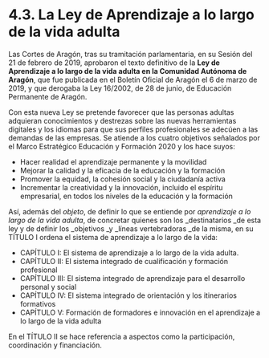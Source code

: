 # 4.3. La Ley de Aprendizaje a lo largo de la vida adulta

Las Cortes de Aragón, tras su tramitación parlamentaria, en su Sesión del 21 de febrero de 2019, aprobaron el texto definitivo de la **Ley de Aprendizaje a lo largo de la vida adulta en la Comunidad Autónoma de Aragón**, que fue publicada en el Boletín Oficial de Aragón el 6 de marzo de 2019, y que derogaba la Ley 16/2002,  de 28 de junio, de Educación Permanente de Aragón.

Con esta nueva Ley se pretende favorecer que las personas adultas adquieran conocimientos y destrezas sobre las nuevas herramientas digitales y los idiomas para que sus perfiles profesionales se adecúen a las demandas de las empresas. Se atiende a los cuatro objetivos señalados por el Marco Estratégico Educación y Formación 2020 y los hace suyos:

* Hacer realidad el aprendizaje permanente y la movilidad
* Mejorar la calidad y la eficacia de la educación y la formación
* Promover la equidad, la cohesión social y la ciudadanía activa
* Incrementar la creatividad y la innovación, incluido el espíritu empresarial, en todos los niveles de la educación y la formación

Así, además del _objeto_, de definir lo que se entiende por _aprendizaje a lo largo de la vida adulta_, de concretar quienes son los \_destinatarios \_de esta ley y de definir los \_objetivos \_y \_líneas vertebradoras \_de la misma, en su TÍTULO I ordena el sistema de aprendizaje a lo largo de la vida:

* CAPÍTULO I: El sistema de aprendizaje a lo largo de la vida adulta.
* CAPÍTULO II: El sistema integrado de cualificación y formación profesional
* CAPÍTULO III: El sistema integrado de aprendizaje para el desarrollo personal y social
* CAPÍTULO IV: El sistema integrado de orientación y los itinerarios formativos
* CAPÍTULO V: Formación de formadores e innovación en el aprendizaje a lo largo de la vida adulta

En el TÍTULO II se hace referencia a aspectos como la participación, coordinación y financiación.

